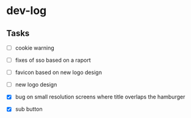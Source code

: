 # dev-log

## Tasks

- [ ] cookie warning
- [ ] fixes of sso based on a raport
- [ ] favicon based on new logo design
- [ ] new logo design

- [x] bug on small resolution screens where title overlaps the hamburger
- [x] sub button
